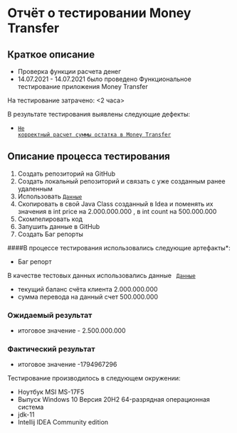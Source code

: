 # Отчёт о тестировании Money Transfer

## Краткое описание
* Проверка функции расчета денег 
* 14.07.2021 - 14.07.2021 было проведено Функциональное тестирование приложения Money Transfer

На тестирование затрачено: <2 часа>

В результате тестирования выявлены следующие дефекты:
* <code>[Не корректный расчет суммы остатка в Money Transfer](https://github.com/IqaEnganer/Leson2/issues/1) </code>


## Описание процесса тестирования
 1. Создать репозиторий на GitHub
 2. Создать локальный репозиторий и связать с уже созданным ранее удаленным
 3. Использовать <code>[Данные](https://github.com/netology-code/javaqa-code/blob/master/1.2_programming/variables/src/Main.java) </code>
 4. Скопировать в свой Java Class созданный в Idea и поменять их значения в int price на 2.000.000.000 ,  в int count на 500.000.000
 5. Скомпелировать код 
 6. Запушить данные в GitHub
 7. Создать Баг репорты 

####В процессе тестирования использовались следующие артефакты*:
* Баг репорт


В качестве тестовых данных использовались данные <code> [Данные](https://github.com/netology-code/javaqa-code/blob/master/1.2_programming/variables/src/Main.java) </code>
* текущий баланс счёта клиента 2.000.000.000
* сумма перевода на данный счет 500.000.000

### Ожидаемый результат
* итоговое значение - 2.500.000.000 
### Фактический результат 
* итоговое значение -1794967296

Тестирование производилось в следующем окружении:
* Ноутбук MSI MS-17F5
* Выпуск	Windows 10 
  Версия	20H2
  64-разрядная операционная система
*  jdk-11
*  Intellij IDEA Community edition 
